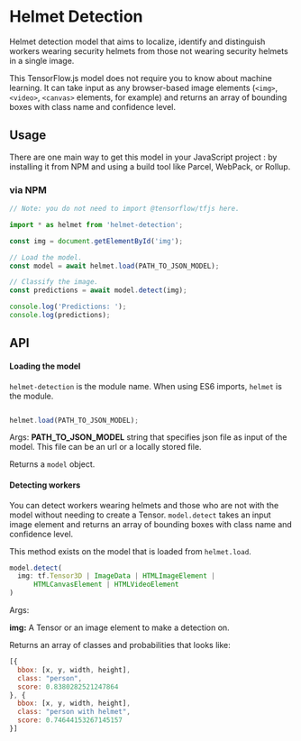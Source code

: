 # Helmet Detection

Helmet detection model that aims to localize, identify and distinguish workers wearing security helmets from those not wearing security helmets in a single image.


This TensorFlow.js model does not require you to know about machine learning.
It can take input as any browser-based image elements (`<img>`, `<video>`, `<canvas>`
elements, for example) and returns an array of bounding boxes with class name and confidence level.

## Usage

There are one main way to get this model in your JavaScript project : by installing it from NPM and using a build tool like Parcel, WebPack, or Rollup.

### via NPM

```js
// Note: you do not need to import @tensorflow/tfjs here.

import * as helmet from 'helmet-detection';

const img = document.getElementById('img');

// Load the model.
const model = await helmet.load(PATH_TO_JSON_MODEL);

// Classify the image.
const predictions = await model.detect(img);

console.log('Predictions: ');
console.log(predictions);
```

## API

#### Loading the model
`helmet-detection` is the module name. When using ES6 imports, `helmet` is the module.

```ts

helmet.load(PATH_TO_JSON_MODEL);
```

Args:
**PATH_TO_JSON_MODEL** string that specifies json file as input of the model. This file can be an url or a locally stored file.

Returns a `model` object.

#### Detecting workers 

You can detect workers wearing helmets and those who are not with the model without needing to create a Tensor.
`model.detect` takes an input image element and returns an array of bounding boxes with class name and confidence level.

This method exists on the model that is loaded from `helmet.load`.

```ts
model.detect(
  img: tf.Tensor3D | ImageData | HTMLImageElement |
      HTMLCanvasElement | HTMLVideoElement
)
```

Args:

**img:** A Tensor or an image element to make a detection on.

Returns an array of classes and probabilities that looks like:

```js
[{
  bbox: [x, y, width, height],
  class: "person",
  score: 0.8380282521247864
}, {
  bbox: [x, y, width, height],
  class: "person with helmet",
  score: 0.74644153267145157
}]
```
